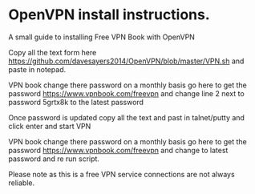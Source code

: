 # OpenVPN install instructions.

A small guide to installing Free VPN Book with OpenVPN

Copy all the text form here https://github.com/davesayers2014/OpenVPN/blob/master/VPN.sh and paste in notepad.

VPN book change there password on a monthly basis go here to get the password https://www.vpnbook.com/freevpn and change line 2 next to password 5grtx8k to the latest password

Once password is updated copy all the text and past in talnet/putty and click enter and start VPN 

VPN book change there password on a monthly basis go here to get the password https://www.vpnbook.com/freevpn and change to latest password and re run script.

Please note as this is a free VPN service connections are not always reliable.
